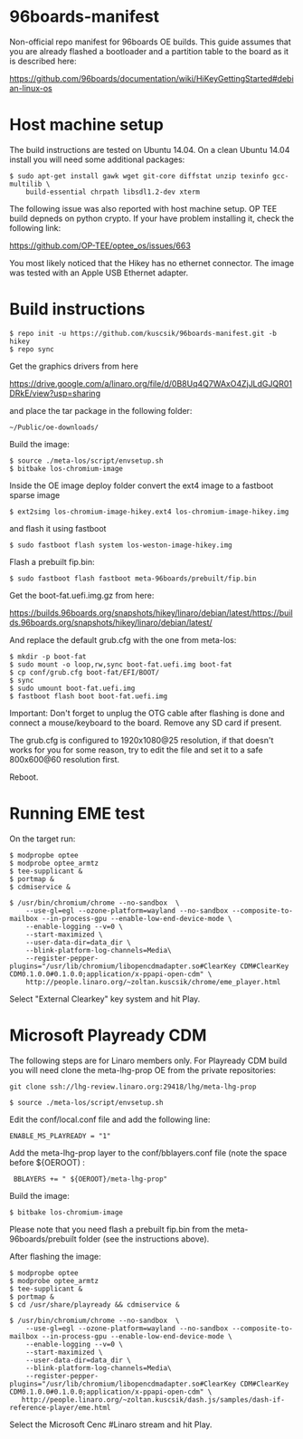 
# 96boards-manifest
Non-official repo manifest for 96boards OE builds. This guide assumes that you are already flashed a
bootloader and a partition table to the board as it is described here:

https://github.com/96boards/documentation/wiki/HiKeyGettingStarted#debian-linux-os

# Host machine setup

The build instructions are tested on Ubuntu 14.04. On a clean Ubuntu 14.04 install you will need some additional packages:

```
$ sudo apt-get install gawk wget git-core diffstat unzip texinfo gcc-multilib \
    build-essential chrpath libsdl1.2-dev xterm
```

The following issue was also reported with host machine setup. OP TEE build depneds on python crypto. If your have problem installing it, check the following link:

https://github.com/OP-TEE/optee_os/issues/663

You most likely noticed that the Hikey has no ethernet connector. The image was tested with an Apple USB Ethernet adapter.

# Build instructions

```
$ repo init -u https://github.com/kuscsik/96boards-manifest.git -b hikey
$ repo sync
```

Get the graphics drivers from here 

https://drive.google.com/a/linaro.org/file/d/0B8Uq4Q7WAxO4ZjJLdGJQR01DRkE/view?usp=sharing

and place the tar package in the following folder:

```
~/Public/oe-downloads/
```

Build the image:

```
$ source ./meta-los/script/envsetup.sh
$ bitbake los-chromium-image
```

Inside the OE image deploy folder convert the ext4 image to a fastboot sparse image

```
$ ext2simg los-chromium-image-hikey.ext4 los-chromium-image-hikey.img
```

and flash it using fastboot

```
$ sudo fastboot flash system los-weston-image-hikey.img
```

Flash a prebuilt fip.bin:

```
$ sudo fastboot flash fastboot meta-96boards/prebuilt/fip.bin
```

Get the boot-fat.uefi.img.gz from here:

https://builds.96boards.org/snapshots/hikey/linaro/debian/latest/https://builds.96boards.org/snapshots/hikey/linaro/debian/latest/ 

And replace the default grub.cfg with the one from meta-los:

```
$ mkdir -p boot-fat
$ sudo mount -o loop,rw,sync boot-fat.uefi.img boot-fat
$ cp conf/grub.cfg boot-fat/EFI/BOOT/
$ sync
$ sudo umount boot-fat.uefi.img
$ fastboot flash boot boot-fat.uefi.img
```

Important: Don't forget to unplug the OTG cable after flashing is done and connect a mouse/keyboard
to the board. Remove any SD card if present.

The grub.cfg is configured to 1920x1080@25 resolution, if that doesn't works for you for some reason,
try to edit the file and set it to a safe 800x600@60 resolution first.

Reboot.

# Running EME test

On the target run:

```
$ modpropbe optee
$ modprobe optee_armtz
$ tee-supplicant &
$ portmap &
$ cdmiservice &

$ /usr/bin/chromium/chrome --no-sandbox  \
    --use-gl=egl --ozone-platform=wayland --no-sandbox --composite-to-mailbox --in-process-gpu --enable-low-end-device-mode \
    --enable-logging --v=0 \
    --start-maximized \
    --user-data-dir=data_dir \
    --blink-platform-log-channels=Media\
    --register-pepper-plugins="/usr/lib/chromium/libopencdmadapter.so#ClearKey CDM#ClearKey CDM0.1.0.0#0.1.0.0;application/x-ppapi-open-cdm" \
    http://people.linaro.org/~zoltan.kuscsik/chrome/eme_player.html
```

Select "External Clearkey" key system and hit Play.

# Microsoft Playready CDM

The following steps are for Linaro members only. For Playready CDM build you will need clone the meta-lhg-prop
OE from the private repositories:

```
git clone ssh://lhg-review.linaro.org:29418/lhg/meta-lhg-prop
```

```
$ source ./meta-los/script/envsetup.sh
```
Edit the conf/local.conf file and add the following line: 
```
ENABLE_MS_PLAYREADY = "1"
```

Add the meta-lhg-prop layer to the conf/bblayers.conf file (note the space before ${OEROOT) :
```
 BBLAYERS += " ${OEROOT}/meta-lhg-prop"
```
Build the image:

```
$ bitbake los-chromium-image
```

Please note that you need flash a prebuilt fip.bin from the meta-96boards/prebuilt folder (see the instructions above).

After flashing the image:

```
$ modpropbe optee
$ modprobe optee_armtz
$ tee-supplicant &
$ portmap &
$ cd /usr/share/playready && cdmiservice &

$ /usr/bin/chromium/chrome --no-sandbox  \
    --use-gl=egl --ozone-platform=wayland --no-sandbox --composite-to-mailbox --in-process-gpu --enable-low-end-device-mode \
    --enable-logging --v=0 \
    --start-maximized \
    --user-data-dir=data_dir \
    --blink-platform-log-channels=Media\
    --register-pepper-plugins="/usr/lib/chromium/libopencdmadapter.so#ClearKey CDM#ClearKey CDM0.1.0.0#0.1.0.0;application/x-ppapi-open-cdm" \
   http://people.linaro.org/~zoltan.kuscsik/dash.js/samples/dash-if-reference-player/eme.html
   ```

Select the Microsoft Cenc #Linaro stream and hit Play.
